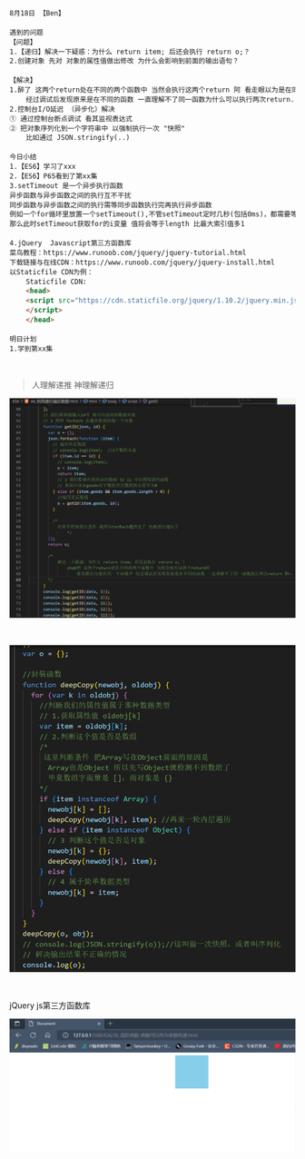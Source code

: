 ```html
8月18日 【Ben】

遇到的问题
【问题】
1.【递归】解决一下疑惑：为什么 return item; 后还会执行 return o;？
2.创建对象 先对 对象的属性值做出修改 为什么会影响到前面的输出语句？

【解决】
1.醉了 这两个return处在不同的两个函数中 当然会执行这两个return 阿 看走眼以为是在同一个函数中 
	经过调试后发现原来是在不同的函数 一直理解不了同一函数为什么可以执行两次return..
2.控制台I/O延迟 （异步化）解决
① 通过控制台断点调试 看其监视表达式
② 把对象序列化到一个字符串中 以强制执行一次 "快照" 
	比如通过 JSON.stringify(..)

今日小结
1.【ES6】学习了xxx
2.【ES6】P65看到了第xx集
3.setTimeout 是一个异步执行函数
异步函数与异步函数之间的执行互不干扰
同步函数与异步函数之间的执行需等同步函数执行完再执行异步函数
例如一个for循环里放置一个setTimeout(),不管setTimeout定时几秒(包括0ms)，都需要等到for循环遍历完再执行setTimeout函数，
那么此时setTimeout获取for的i变量 值将会等于length 比最大索引值多1

4.jQuery  Javascript第三方函数库
菜鸟教程：https://www.runoob.com/jquery/jquery-tutorial.html
下载链接与在线CDN：https://www.runoob.com/jquery/jquery-install.html
以Staticfile CDN为例：
    Staticfile CDN:
    <head>
    <script src="https://cdn.staticfile.org/jquery/1.10.2/jquery.min.js">
    </script>
    </head>

明日计划
1.学到第xx集
```

​	

> 人理解递推 神理解递归

![image-20220818150642749](8月18日.assets/image-20220818150642749.png)

​	

![image-20220818155906691](8月18日.assets/image-20220818155906691.png)

​	

jQuery js第三方函数库

![div_css样式滑动效果](../ES6.assets/div_css样式滑动效果.gif)